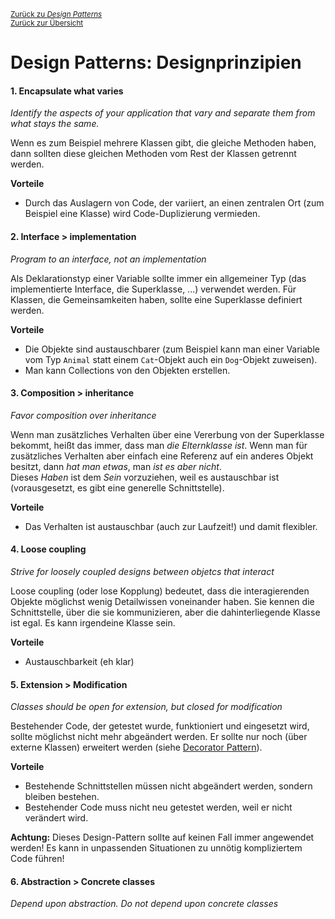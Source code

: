 [<small>Zurück zu *Design Patterns*</small>](../)  
[<small>Zurück zur Übersicht</small>](../../)

# Design Patterns: Designprinzipien

#### 1. Encapsulate what varies

*Identify the aspects of your application that vary and separate them from what stays the same.*

Wenn es zum Beispiel mehrere Klassen gibt, die gleiche Methoden haben, dann sollten diese gleichen Methoden vom Rest der Klassen getrennt werden.

**Vorteile**

- Durch das Auslagern von Code, der variiert, an einen zentralen Ort (zum Beispiel eine Klasse) wird Code-Duplizierung vermieden.



#### 2. Interface > implementation

*Program to an interface, not an implementation*

Als Deklarationstyp einer Variable sollte immer ein allgemeiner Typ (das implementierte Interface, die Superklasse, ...) verwendet werden. Für Klassen, die Gemeinsamkeiten haben, sollte eine Superklasse definiert werden.

**Vorteile**
- Die Objekte sind austauschbarer (zum Beispiel kann man einer Variable vom Typ `Animal` statt einem `Cat`-Objekt auch ein `Dog`-Objekt zuweisen).
- Man kann Collections von den Objekten erstellen.



#### 3. Composition > inheritance

*Favor composition over inheritance*

Wenn man zusätzliches Verhalten über eine Vererbung von der Superklasse bekommt, heißt das immer, dass man *die Elternklasse ist*. Wenn man für zusätzliches Verhalten aber einfach eine Referenz auf ein anderes Objekt besitzt, dann *hat man etwas*, man *ist es aber nicht*.  
Dieses *Haben* ist dem *Sein* vorzuziehen, weil es austauschbar ist (vorausgesetzt, es gibt eine generelle Schnittstelle).

**Vorteile**

- Das Verhalten ist austauschbar (auch zur Laufzeit!) und damit flexibler.



#### 4. Loose coupling

*Strive for loosely coupled designs between objetcs that interact*

Loose coupling (oder lose Kopplung) bedeutet, dass die interagierenden Objekte möglichst wenig Detailwissen voneinander haben. Sie kennen die Schnittstelle, über die sie kommunizieren, aber die dahinterliegende Klasse ist egal. Es kann irgendeine Klasse sein.

**Vorteile**

- Austauschbarkeit (eh klar)



#### 5. Extension > Modification

*Classes should be open for extension, but closed for modification*

Bestehender Code, der getestet wurde, funktioniert und eingesetzt wird, sollte möglichst nicht mehr abgeändert werden. Er sollte nur noch (über externe Klassen) erweitert werden (siehe [Decorator Pattern](dp/decorator.md)).

**Vorteile**

- Bestehende Schnittstellen müssen nicht abgeändert werden, sondern bleiben bestehen.
- Bestehender Code muss nicht neu getestet werden, weil er nicht verändert wird.

**Achtung:** Dieses Design-Pattern sollte auf keinen Fall immer angewendet werden! Es kann in unpassenden Situationen zu unnötig kompliziertem Code führen!



#### 6. Abstraction > Concrete classes

*Depend upon abstraction. Do not depend upon concrete classes*

